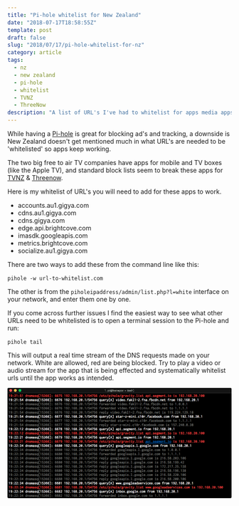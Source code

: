 ```yaml
---
title: "Pi-hole whitelist for New Zealand"
date: "2018-07-17T18:58:55Z"
template: post
draft: false
slug: "2018/07/17/pi-hole-whitelist-for-nz"
category: article
tags:
  - nz
  - new zealand
  - pi-hole
  - whitelist
  - TVNZ
  - ThreeNow
description: "A list of URL's I've had to whitelist for apps media apps in New Zealand"
---
```


While having a [Pi-hole](https://pi-hole.net/) is great for blocking ad's and tracking, a downside is New Zealand doesn't get mentioned much in what URL's are needed to be 'whitelisted' so apps keep working.

The two big free to air TV companies have apps for mobile and TV boxes (like the Apple TV), and standard block lists seem to break these apps for [TVNZ](https://www.tvnz.co.nz/shows) & [Threenow](https://www.threenow.co.nz/).

Here is my whitelist of URL's you will need to add for these apps to work.

- accounts.au1.gigya.com
- cdns.au1.gigya.com
- cdns.gigya.com
- edge.api.brightcove.com
- imasdk.googleapis.com
- metrics.brightcove.com
- socialize.au1.gigya.com

There are two ways to add these from the command line like this:

```
pihole -w url-to-whitelist.com
```

The other is from the `piholeipaddress/admin/list.php?l=white` interface on your network, and enter them one by one.

If you come across further issues I find the easiest way to see what other URLs need to be whitelisted is to open a terminal session to the Pi-hole and run:

```
pihole tail
```

This will output a real time stream of the DNS requests made on your network. White are allowed, red are being blocked. Try to play a video or audio stream for the app that is being effected and systematically whitelist urls until the app works as intended.

![Pi-hole real time stream](./pihole-tail-stream.png)
